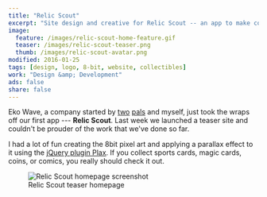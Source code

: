 ```yaml
---
title: "Relic Scout"
excerpt: "Site design and creative for Relic Scout -- an app to make collecting simpler, while saving you money."
image: 
  feature: /images/relic-scout-home-feature.gif
  teaser: /images/relic-scout-teaser.png
  thumb: /images/relic-scout-avatar.png
modified: 2016-01-25
tags: [design, logo, 8-bit, website, collectibles]
work: "Design &amp; Development"
ads: false
share: false
---
```


Eko Wave, a company started by [two](http://twitter.com/endonend) [pals](http://twitter.com/bjpmba) and myself, just took the wraps off our first app --- **Relic Scout**. Last week we launched a teaser site and couldn't be prouder of the work that we've done so far.

I had a lot of fun creating the 8bit pixel art and applying a parallax effect to it using the [jQuery plugin Plax](https://github.com/cameronmcefee/plax). If you collect sports cards, magic cards, coins, or comics, you really should check it out.

<figure>
	<img src="{{ site.url }}/images/relic-scout-browser-750.jpg" alt="Relic Scout homepage screenshot">
	<figcaption>Relic Scout teaser homepage</figcaption>
</figure>
